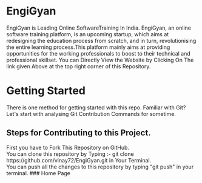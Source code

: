 # EngiGyan
EngiGyan is Leading Online SoftwareTraining In India.
EngiGyan, an online software training platform, is an upcoming startup, which aims at redesigning the education process from scratch, and in turn, revolutionising the entire learning process.This platform mainly aims at providing opportunities for the working professionals to boost to their technical and professional skillset. 
You can Directly View the Website by Clicking On The link given Above at the top right corner of this Repository.
<h1>
Getting Started </h1>

There is one  method for getting started with this repo.
Familiar with Git?
Let's start with analysing Git Contribution Commands for sometime.





<h2>Steps for Contributing to this Project.</h2>
First you have to Fork This Repository on GitHub.<br>
You can clone this repository by Typing :- git clone https://github.com/vinay72/EngiGyan.git in Your Terminal.<br>
You can push all the changes to this repository by typing "git push" in your terminal.
### Home Page





